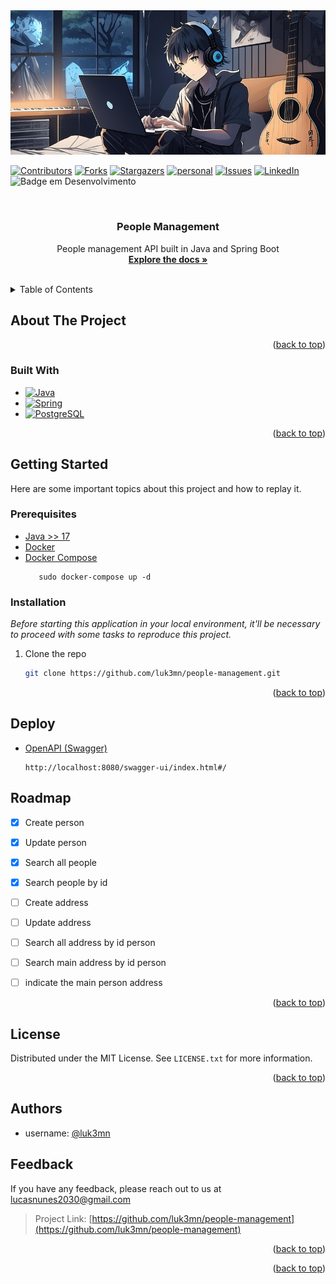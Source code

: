 <!-- ![thumbnail-Formação Java (4)](https://user-images.githubusercontent.com/66698429/226751112-f79aaa28-16c9-4561-8a15-0ac62ec9cb44.png) -->

<a name="people-management">
    <img src="https://raw.githubusercontent.com/luk3mn/luk3mn/main/soft_cover.png" width="1480">
</a>

[![Contributors][contributors-shield]][contributors-url]
[![Forks][forks-shield]][forks-url]
[![Stargazers][stars-shield]][stars-url]
[![personal][personal-shield]][personal-url]
[![Issues][issues-shield]][issues-url]
[![LinkedIn][linkedin-shield]][linkedin-url]
![Badge em Desenvolvimento](https://img.shields.io/static/v1?label=STATUS&message=Development&color=GREEN&style=for-the-badge)

<!-- ![image](soft%20(1).png) -->



<!-- PROJECT LOGO -->
<br />
<div align="center">

  <h3 align="center">People Management</h3>

  <p align="center">
    People management API built in Java and Spring Boot
    <br />
    <a href="https://github.com/luk3mn/people-management/README.md"><strong>Explore the docs »</strong></a>
    <br />
    <br />
  </p>
</div>



<!-- TABLE OF CONTENTS -->
<details>
  <summary>Table of Contents</summary>
  <ol>
    <li>
      <a href="#about-the-project">About The Project</a>
      <ul>
        <li><a href="#built-with">Built With</a></li>
      </ul>
    </li>
    <li>
      <a href="#getting-started">Getting Started</a>
      <ul>
        <li><a href="#prerequisites">Prerequisites</a></li>
        <li><a href="#installation">Installation</a></li>
      </ul>
    </li>
    <li><a href="#usage">Usage</a></li>
    <!-- <li><a href="#deploy">Deploy</a></li> -->
    <li><a href="#roadmap">Roadmap</a></li>
    <li><a href="#license">License</a></li>
    <li><a href="#authors">Authors</a></li>
    <li><a href="#feedback">Feedback</a></li>
    <li><a href="#acknowledgments">Acknowledgments</a></li>
  </ol>
</details>



<!-- ABOUT THE PROJECT -->
## About The Project
<!-- IMAGE (OPCIONAL) -->

<p align="justify">
 
</p>


<p align="right">(<a href="#people-management">back to top</a>)</p>

### Built With

* [![Java][Java]][Java-url]
* [![Spring][Spring]][Spring-url]
* [![PostgreSQL][PostgreSQL]][PostgreSQL-url]

<p align="right">(<a href="#people-management">back to top</a>)</p>



<!-- GETTING STARTED -->
## Getting Started

Here are some important topics about this project and how to replay it.

### Prerequisites

* [Java >> 17](https://docs.oracle.com/en/java/javase/17/docs/api/index.html)
* [Docker](https://docs.docker.com/)
* [Docker Compose](https://docs.docker.com/compose/)
   ```shell
      sudo docker-compose up -d
   ```

### Installation

_Before starting this application in your local environment, it'll be necessary to proceed with some tasks to reproduce this project._

1. Clone the repo
   ```sh
   git clone https://github.com/luk3mn/people-management.git
   ```


<p align="right">(<a href="#people-management">back to top</a>)</p>



<!-- USAGE EXAMPLES -->
<!-- ## Usage -->

<!-- Deploy -->

## Deploy

* [OpenAPI (Swagger)](https://springdoc.org/#getting-started)
   ```text
   http://localhost:8080/swagger-ui/index.html#/
   ```

<!-- ROADMAP -->
## Roadmap

- [x] Create person
- [x] Update person 
- [x] Search all people
- [x] Search people by id
- [ ] Create address
- [ ] Update address
- [ ] Search all address by id person
- [ ] Search main address by id person
- [ ] indicate the main person address


<p align="right">(<a href="#people-management">back to top</a>)</p>



<!-- LICENSE -->
## License

Distributed under the MIT License. See `LICENSE.txt` for more information.

<p align="right">(<a href="#people-management">back to top</a>)</p>



## Authors

- username: [@luk3mn](https://www.github.com/luk3mn)

## Feedback

If you have any feedback, please reach out to us at lucasnunes2030@gmail.com

> Project Link: [https://github.com/luk3mn/people-management](https://github.com/luk3mn/people-management)

<p align="right">(<a href="#people-management">back to top</a>)</p>


[//]: # (<!-- ACKNOWLEDGMENTS -->)

[//]: # (## Acknowledgments)


<p align="right">(<a href="#people-management">back to top</a>)</p>



<!-- MARKDOWN LINKS & IMAGES -->
<!-- https://www.markdownguide.org/basic-syntax/#reference-style-links -->
[contributors-shield]: https://img.shields.io/github/contributors/luk3mn/people-management.svg?style=for-the-badge
[contributors-url]: https://github.com/luk3mn/people-management/graphs/contributors
[issues-shield]: https://img.shields.io/github/issues/luk3mn/people-management.svg?style=for-the-badge
[issues-url]: https://github.com/luk3mn/people-management/issues
[forks-shield]: https://img.shields.io/github/forks/luk3mn/people-management.svg?style=for-the-badge
[forks-url]: https://github.com/luk3mn/people-management/network/members
[stars-shield]: https://img.shields.io/github/stars/luk3mn/people-management.svg?style=for-the-badge
[stars-url]: https://github.com/luk3mn/people-management/stargazers
[license-shield]: https://img.shields.io/github/license/othneildrew/Best-README-Template.svg?style=for-the-badge
[license-url]: https://github.com/luk3mn/people-management/blob/master/LICENSE
[linkedin-shield]: https://img.shields.io/badge/-LinkedIn-black.svg?style=for-the-badge&logo=linkedin&colorB=555
[linkedin-url]: https://www.linkedin.com/in/lucasmaues/
[personal-shield]: https://img.shields.io/static/v1?label=Luke&message=🎸&color=2e3643&style=for-the-badge&colorB=555
[personal-url]: https://www.rocketseat.com.br/

<!-- Stack Shields -->
[Java]: https://img.shields.io/badge/Java-E02027?style=for-the-badge&logo=java&logoColor=ffffff
[Java-url]: https://www.java.com/en/
[Spring]: https://img.shields.io/badge/SrpingBoot-6DB33F?style=for-the-badge&logo=springboot&logoColor=ffffff
[Spring-url]: https://spring.io/projects/spring-boot
[PostgreSQL]: https://img.shields.io/badge/POSTGRESQL-4169E1?style=for-the-badge&logo=postgresql&logoColor=ffffff
[PostgreSQL-url]: https://www.postgresql.org/
